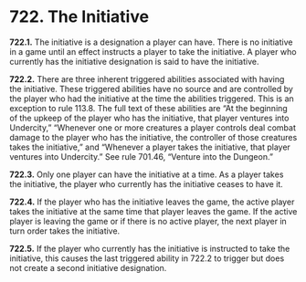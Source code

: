 # **722.** The Initiative

**722.1.** The initiative is a designation a player can have. There is no initiative in a game until an effect instructs a player to take the initiative. A player who currently has the initiative designation is said to have the initiative.

**722.2.** There are three inherent triggered abilities associated with having the initiative. These triggered abilities have no source and are controlled by the player who had the initiative at the time the abilities triggered. This is an exception to rule 113.8. The full text of these abilities are “At the beginning of the upkeep of the player who has the initiative, that player ventures into Undercity,” “Whenever one or more creatures a player controls deal combat damage to the player who has the initiative, the controller of those creatures takes the initiative,” and “Whenever a player takes the initiative, that player ventures into Undercity.” See rule 701.46, “Venture into the Dungeon.”

**722.3.** Only one player can have the initiative at a time. As a player takes the initiative, the player who currently has the initiative ceases to have it.

**722.4.** If the player who has the initiative leaves the game, the active player takes the initiative at the same time that player leaves the game. If the active player is leaving the game or if there is no active player, the next player in turn order takes the initiative.

**722.5.** If the player who currently has the initiative is instructed to take the initiative, this causes the last triggered ability in 722.2 to trigger but does not create a second initiative designation.
